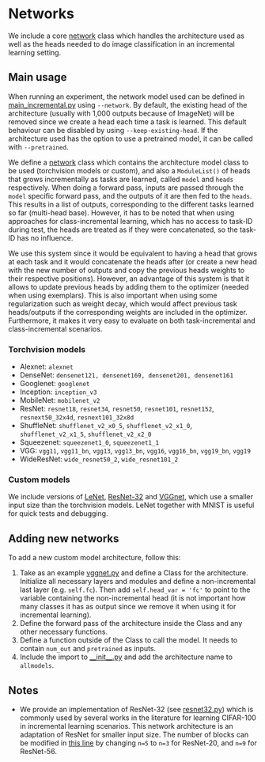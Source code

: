 # Networks
We include a core [network](network.py) class which handles the architecture used as well as the heads needed to do
image classification in an incremental learning setting.

## Main usage
When running an experiment, the network model used can be defined in [main_incremental.py](../../main_incremental.py) using
`--network`. By default, the existing head of the architecture (usually with 1,000 outputs because of ImageNet) will be
removed since we create a head each time a task is learned. This default behaviour can be disabled by using
`--keep-existing-head`. If the architecture used has the option to use a pretrained model, it can be called with
`--pretrained`.

We define a [network](network.py) class which contains the architecture model class to be used (torchvision models or
custom), and also a `ModuleList()` of heads that grows incrementally as tasks are learned, called `model` and `heads`
respectively. When doing a forward pass, inputs are passed through the `model` specific forward pass, and the outputs of
it are then fed to the `heads`. This results in a list of outputs, corresponding to the different tasks learned so far
(multi-head base). However, it has to be noted that when using approaches for class-incremental learning, which has no
access to task-ID during test, the heads are treated as if they were concatenated, so the task-ID has no influence.

We use this system since it would be equivalent to having a head that grows at each task and it would concatenate the
heads after (or create a new head with the new number of outputs and copy the previous heads weights to their respective
positions). However, an advantage of this system is that it allows to update previous heads by adding them to the
optimizer (needed when using exemplars). This is also important when using some regularization such as weight decay,
which would affect previous task heads/outputs if the corresponding weights are included in the optimizer. Furthermore,
it makes it very easy to evaluate on both task-incremental and class-incremental scenarios.

### Torchvision models
* Alexnet: `alexnet`
* DenseNet: `densenet121, densenet169, densenet201, densenet161`
* Googlenet: `googlenet`
* Inception: `inception_v3`
* MobileNet: `mobilenet_v2`
* ResNet: `resnet18`, `resnet34`, `resnet50`, `resnet101`, `resnet152`, `resnext50_32x4d`, `resnext101_32x8d`
* ShuffleNet: `shufflenet_v2_x0_5`, `shufflenet_v2_x1_0`, `shufflenet_v2_x1_5`, `shufflenet_v2_x2_0`
* Squeezenet: `squeezenet1_0`, `squeezenet1_1`
* VGG: `vgg11`, `vgg11_bn`, `vgg13`, `vgg13_bn`, `vgg16`, `vgg16_bn`, `vgg19_bn`, `vgg19`
* WideResNet: `wide_resnet50_2`, `wide_resnet101_2`

### Custom models
We include versions of [LeNet](lenet.py), [ResNet-32](resnet32.py) and [VGGnet](vggnet.py), which use a smaller input
size than the torchvision models. LeNet together with MNIST is useful for quick tests and debugging.

## Adding new networks
To add a new custom model architecture, follow this:

1. Take as an example [vggnet.py](vggnet.py) and define a Class for the architecture. Initialize all necessary layers
   and modules and define a non-incremental last layer (e.g. `self.fc`). Then add `self.head_var = 'fc'` to point to the
   variable containing the non-incremental head (it is not important how many classes it has as output since we remove
   it when using it for incremental learning).
2. Define the forward pass of the architecture inside the Class and any other necessary functions.
3. Define a function outside of the Class to call the model. It needs to contain `num_out` and `pretrained` as inputs.
4. Include the import to [\_\_init\_\_.py](__init__.py) and add the architecture name to `allmodels`.

## Notes
* We provide an implementation of ResNet-32 (see [resnet32.py](resnet32.py)) which is commonly used by several works in
  the literature for learning CIFAR-100 in incremental learning scenarios. This network architecture is an adaptation of
  ResNet for smaller input size. The number of blocks can be modified in
  [this line](https://github.com/mmasana/IL_Survey/blob/9837386d9efddf48d22fc4d23e031248decce68d/src/networks/resnet32.py#L113)
  by changing `n=5` to `n=3` for ResNet-20, and `n=9` for ResNet-56.

